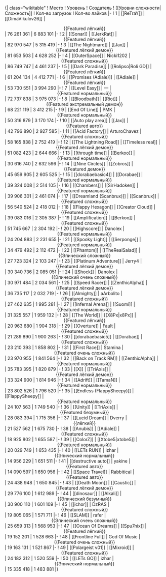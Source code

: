 {| class="wikitable"
! Место
! Уровень
! Создатель
! [[Уровни сложности|Сложность]]
! Кол-во загрузок
! Кол-во лайков
|-
! 1
| [[ReTraY]]
| [[DimaVikulov26]]
| <center>{{Featured лёгкий}}</center>
| 76 261 361
| 6 883 101
|-
! 2
| [[Sonar]]
| [[JerkRat]]
| <center>{{Featured лёгкий}}</center>
| 82 970 547
| 5 315 419
|-
! 3
| [[The Nightmare]]
| [[Jax]]
| <center>{{Featured лёгкий демон}}</center>
| 81 653 503
| 4 628 252
|-
! 4
| [[OuterSpace]]
| Nicki1202
| <center>{{Featured сложный}}</center>
| 86 749 747
| 4 461 237
|-
! 5
| [[Dark Paradise]]
| [[Rolipso|Roli GD]]
| <center>{{Featured лёгкий}}</center>
| 61 204 134
| 4 412 771
|-
! 6
| [[Promises (Adiale)]]
| [[Adiale]]
| <center>{{Featured лёгкий}}</center>
| 53 730 551
| 3 994 290
|-
! 7
| [[Level Easy]]
| —
| <center>{{Featured нормальный}}</center>
| 72 737 838
| 3 975 073
|-
! 8
| [[Bloodbath]]
| [[Riot]]
| <center>{{Featured экстремальный демон}}</center>
| 68 221 119
| 3 412 215
|-
! 9
| [[End Of Line]]
| PMK
| <center>{{Featured нормальный}}</center>
| 50 316 879
| 3 170 174
|-
! 10
| [[Auto play area]]
| [[Jax]]
| <center>{{Featured авто}}</center>
| 42 796 890
| 2 927 585
|-
! 11
| [[Acid Factory]]
| ArturoChavez
| <center>{{Featured сложный}}</center>
| 58 165 838
| 2 752 419
|-
! 12
| [[The Lightning Road]]
| [[Timeless real]]
| <center>{{Featured лёгкий демон}}</center>
| 51 082 423
| 2 644 666
|-
! 13
| [[through time]]
| [[Berkoo]]
| <center>{{Featured нормальный}}</center>
| 30 616 740
| 2 632 596
|-
! 14
| [[Nine Circles]]
| [[Zobros]]
| <center>{{Featured демон}}</center>
| 45 659 905
| 2 605 525
|-
! 15
| [[dorabaebasic4]]
| [[Dorabae]]
| <center>{{Featured нормальный}}</center>
| 39 324 008
| 2 514 105
|-
! 16
| [[Chambers]]
| [[SirHadoken]]
| <center>{{Featured нормальный}}</center>
| 39 906 301
| 2 461 074
|-
! 17
| [[Dreamland (Scanbrux)]]
| [[Scanbrux]]
| <center>{{Featured сложный}}</center>
| 56 540 524
| 2 418 012
|-
! 18
| [[Flappy Hexagon]]
| [[Creator Cloud]]
| <center>{{Featured сложный}}</center>
| 39 083 016
| 2 305 387
|-
! 19
| [[Amplification]]
| [[Berkoo]]
| <center>{{Featured сложный}}</center>
| 51 745 667
| 2 304 192
|-
! 20
| [[Highscore]]
| Danolex
| <center>{{Featured нормальный}}</center>
| 24 204 883
| 2 231 655
|-
! 21
| [[Spooky Light]]
| [[Serponge]]
| <center>{{Featured нормальный}}</center>
| 34 479 492
| 2 112 472
|-
! 22
| [[Phantom]]
| [[TheRealSalad]]
| <center>{{Эпический сложный}}</center>
| 27 723 324
| 2 103 247
|-
! 23
| [[Platinum Adventure]]
| Jerry4
| <center>{{Featured лёгкий демон}}</center>
| 30 340 736
| 2 085 051
|-
! 24
| [[Shock]]
| Danolex
| <center>{{Эпический очень сложный}}</center>
| 30 971 484
| 2 034 561
|-
! 25
| [[Speed Racer]]
| [[ZenthicAlpha]]
| <center>{{Featured лёгкий демон}}</center>
| 36 735 117
| 2 032 719
|-
! 26
| [[Almighty]]
| aArbolito
| <center>{{Featured сложный}}</center>
| 27 462 635
| 1 995 281
|-
! 27
| [[Infernal Arena]]
| [[Suomi]]
| <center>{{Featured нормальный}}</center>
| 31 325 557
| 1 959 132
|-
! 28
| [[The World]]
| [[X8Px|x8Px]]
| <center>{{Featured лёгкий}}</center>
| 20 963 680
| 1 904 318
|-
! 29
| [[Overture]]
| Fault
| <center>{{Featured сложный}}</center>
| 21 289 890
| 1 900 263
|-
! 30
| [[dorabaebasic5]]
| [[Dorabae]]
| <center>{{Featured сложный}}</center>
| 23 210 393
| 1 858 802
|-
! 31
| [[First Race]]
| Stamina
| <center>{{Featured очень сложный}}</center>
| 23 970 955
| 1 841 564
|-
! 32
| [[Back on Track RM]]
| [[ZenthicAlpha]]
| <center>{{Featured нормальный}}</center>
| 35 783 395
| 1 820 879
|-
! 33
| [[X]]
| [[TriAxis]]
| <center>{{Featured лёгкий демон}}</center>
| 33 324 900
| 1 814 946
|-
! 34
| [[Adrift]]
| [[TamaN]]
| <center>{{Featured нормальный}}</center>
| 23 802 526
| 1 796 520
|-
! 35
| [[Endless (FlappySheepy)]]
| [[FlappySheepy]]
| <center>{{Featured нормальный}}</center>
| 24 107 563
| 1 749 540
|-
! 36
| [[Unity]]
| [[TriAxis]]
| <center>{{Featured безумный}}</center>
| 28 083 394
| 1 715 356
|-
! 37
| [[Lucid Dream]]
| Dverry
| <center>{{лёгкий}}</center>
| 21 527 562
| 1 675 730
|-
! 38
| [[Anubis]]
| [[Adiale]]
| <center>{{Featured сложный}}</center>
| 18 925 802
| 1 655 587
|-
! 39
| [[ColorZ]]
| [[Xtobe5|xtobe5]]
| <center>{{Featured нормальный}}</center>
| 20 029 749
| 1 653 435
|-
! 40
| [[LETs  RUN]]
| izhar
| <center>{{Эпический нормальный}}</center>
| 14 956 229
| 1 651 511
|-
! 41
| [[destructive auto]]
| yakine
| <center>{{Featured авто}}</center>
| 14 090 597
| 1 650 956
|-
! 42
| [[Space Travel]]
| Rabbitical
| <center>{{Featured авто}}</center>
| 24 438 948
| 1 650 845
|-
! 43
| [[Death Moon]]
| [[Caustic]]
| <center>{{Featured лёгкий демон}}</center>
| 29 776 100
| 1 612 989
|-
! 44
| [[dinosaur]]
| [[Alkali]]
| <center>{{Эпический безумный}}</center>
| 30 900 110
| 1 601 109
|-
! 45
| [[ichor]]
| DzRAS
| <center>{{Featured сложный}}</center>
| 19 805 065
| 1 571 711
|-
! 46
| [[SLAM]]
| rafer
| <center>{{Эпический очень сложный}}</center>
| 25 659 313
| 1 568 953
|-
! 47
| [[Ocean Of Dreams]]
| [[Spu7nix]]
| <center>{{Featured лёгкий}}</center>
| 19 152 201
| 1 528 663
|-
! 48
| [[Frontline Full]]
| God Of Music
| <center>{{Featured очень сложный}}</center>
| 19 163 131
| 1 521 867
|-
! 49
| [[Polargeist v01]]
| [[Mixroid]]
| <center>{{Featured сложный}}</center>
| 24 182 312
| 1 520 559
|-
! 50
| [[LETs GO]]
| izhar
| <center>{{Эпический нормальный}}</center>
| 15 335 418
| 1 483 881
|}
